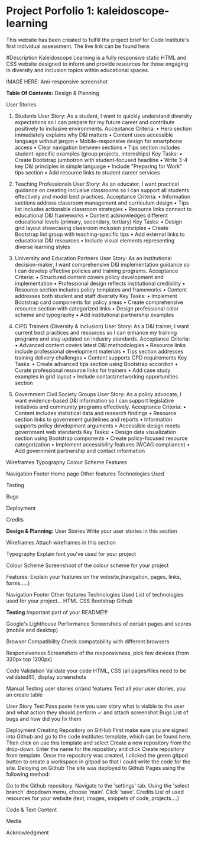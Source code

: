 # Project Porfolio 1: kaleidoscope-learning
This website has been created to fulfill the project brief for Code Institute's first individual assessment.
The live link can be found here:

#Description
Kaleidoscope Learning is a fully responsive static HTML and CSS website designed to inform and provide resources for those engaging in diversity and inclusion topics within educational spaces.

IMAGE HERE: Ami-responsive screenshot


**Table Of Contents:**
Design & Planning

User Stories
1. Students
User Story: As a student, I want to quickly understand diversity expectations so I can prepare for my future career and contribute positively to inclusive environments.
Acceptance Criteria:
•	Hero section immediately explains why D&I matters 
•	Content uses accessible language without jargon
•	Mobile-responsive design for smartphone access
•	Clear navigation between sections
•	Tips section includes student-specific examples (group projects, internships)
Key Tasks:
•	Create Bootstrap jumbotron with student-focused headline
•	Write 3-4 key D&I principles in simple language
•	Include "Preparing for Work" tips section
•	Add resource links to student career services
 
2. Teaching Professionals
User Story: As an educator, I want practical guidance on creating inclusive classrooms so I can support all students effectively and model best practices.
Acceptance Criteria:
•	Information sections address classroom management and curriculum design
•	Tips list includes actionable classroom strategies
•	Resource links connect to educational D&I frameworks
•	Content acknowledges different educational levels (primary, secondary, tertiary)
Key Tasks:
•	Design grid layout showcasing classroom inclusion principles
•	Create Bootstrap list group with teaching-specific tips
•	Add external links to educational D&I resources
•	Include visual elements representing diverse learning styles
 
3. University and Education Partners
User Story: As an institutional decision-maker, I want comprehensive D&I implementation guidance so I can develop effective policies and training programs.
Acceptance Criteria:
•	Structured content covers policy development and implementation
•	Professional design reflects institutional credibility
•	Resource section includes policy templates and frameworks
•	Content addresses both student and staff diversity
Key Tasks:
•	Implement Bootstrap card components for policy areas
•	Create comprehensive resource section with categorized links
•	Design professional color scheme and typography
•	Add institutional partnership examples
 
4. CIPD Trainers (Diversity & Inclusion)
User Story: As a D&I trainer, I want current best practices and resources so I can enhance my training programs and stay updated on industry standards.
Acceptance Criteria:
•	Advanced content covers latest D&I methodologies
•	Resource links include professional development materials
•	Tips section addresses training delivery challenges
•	Content supports CPD requirements
Key Tasks:
•	Create advanced tips section using Bootstrap accordion
•	Curate professional resource links for trainers
•	Add case study examples in grid layout
•	Include contact/networking opportunities section
 
5. Government Civil Society Groups
User Story: As a policy advocate, I want evidence-based D&I information so I can support legislative initiatives and community programs effectively.
Acceptance Criteria:
•	Content includes statistical data and research findings
•	Resource section links to government guidelines and reports
•	Information supports policy development arguments
•	Accessible design meets government web standards
Key Tasks:
•	Design data visualization section using Bootstrap components
•	Create policy-focused resource categorization
•	Implement accessibility features (WCAG compliance)
•	Add government partnership and contact information



Wireframes
Typography
Colour Scheme
Features

Navigation
Footer
Home page
Other features
Technologies Used

Testing

Bugs

Deployment

Credits

**Design & Planning:**
User Stories
Write your user stories in this section

Wireframes
Attach wireframes in this section

Typography
Explain font you've used for your project

Colour Scheme
Screenshoot of the colour scheme for your project

Features:
Explain your features on the website,(navigation, pages, links, forms.....)

Navigation
Footer
Other features
Technologies Used
List of technologies used for your project... HTML CSS Bootstrap Github

**Testing**
Important part of your README!!!

Google's Lighthouse Performance
Screenshots of certain pages and scores (mobile and desktop)

Browser Compatibility
Check compatability with different browsers

Responsiveness
Screenshots of the responsivness, pick few devices (from 320px top 1200px)

Code Validation
Validate your code HTML, CSS (all pages/files need to be validated!!!), display screenshots

Manual Testing user stories or/and features
Test all your user stories, you an create table

User Story	Test	Pass
paste here you user story	what is visible to the user and what action they should perform	✓
and attach screenshot
Bugs
List of bugs and how did you fix them

Deployment
Creating Repository on GitHub
First make sure you are signed into Github and go to the code institutes template, which can be found here.
Then click on use this template and select Create a new repository from the drop-down. Enter the name for the repository and click Create repository from template.
Once the repository was created, I clicked the green gitpod button to create a workspace in gitpod so that I could write the code for the site.
Deloying on Github
The site was deployed to Github Pages using the following method:

Go to the Github repository.
Navigate to the 'settings' tab.
Using the 'select branch' dropdown menu, choose 'main'.
Click 'save'.
Credits
List of used resources for your website (text, images, snippets of code, projects....)

Code & Text Content

Media

Acknowledgment
